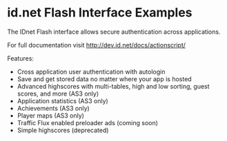 # id.net Flash Interface Examples

The IDnet Flash interface allows secure authentication across applications.

For full documentation visit http://dev.id.net/docs/actionscript/

Features:
- Cross application user authentication with autologin
- Save and get stored data no matter where your app is hosted
- Advanced highscores with multi-tables, high and low sorting, guest scores, and more (AS3 only)
- Application statistics (AS3 only)
- Achievements (AS3 only)
- Player maps (AS3 only)
- Traffic Flux enabled preloader ads (coming soon)
- Simple highscores (deprecated)